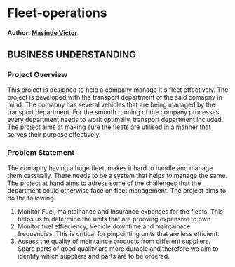 # Fleet-operations
#### Author: [Masinde Victor](https://github.com/Masinde10)

## BUSINESS UNDERSTANDING
### Project Overview
This project is designed to help a company manage it`s fleet effectively. The project is developed with the transport department of the said comapny in mind. The comapny has several vehicles that are being managed by the transport department. For the smooth running of the company processes, every department needs to work optimally, transport department included. The project aims at making sure the fleets are utilised in a manner that serves their purpose effectively.

### Problem Statement 
The comapny having a huge fleet, makes it hard to handle and manage them cassually. There needs to be a system that helps to manage the same. The project at hand aims to adress some of the challenges that the department could otherwise face on fleet management. The project aims to do the following. 
1.  Monitor Fuel, maintainance and Insurance expenses for the fleets. This helps us to determine the units that are prooving expensive  to own
2.  Monitor fuel effieciency, Vehicle downtime and maintainace frequencies. This is critical for pinpointing units that are less efficient.
3.  Assess the quality of maintaince products from different suppliers. Spare parts of good quality are more durable and therefore we aim to identify which suppliers and parts are to be ordered.
   
